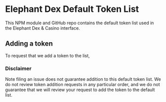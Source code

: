 # Elephant Dex Default Token List 


This NPM module and GitHub repo contains the default token list used in the Elephant Dex & Casino interface.

## Adding a token

To request that we add a token to the list, 

### Disclaimer

Note filing an issue does not guarantee addition to this default token list.
We do not review token addition requests in any particular order, and we do not
guarantee that we will review your request to add the token to the default list.

